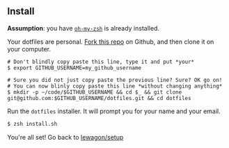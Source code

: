 Install
-------

**Assumption**: you have [`oh-my-zsh`](http://ohmyz.sh/) is already installed.

Your dotfiles are personal. [Fork this repo](https://github.com/lewagon/dotfiles/fork) on Github, and then clone it on your computer.

```
# Don't blindly copy paste this line, type it and put *your*
$ export GITHUB_USERNAME=my_github_username
```

```
# Sure you did not just copy paste the previous line? Sure? OK go on!
# You can now blinly copy paste this line *without changing anything*
$ mkdir -p ~/code/$GITHUB_USERNAME && cd $_ && git clone git@github.com:$GITHUB_USERNAME/dotfiles.git && cd dotfiles
```

Run the `dotfiles` installer. It will prompt you for your name and your email.

```bash
$ zsh install.sh
```

You're all set! Go back to [lewagon/setup](https://github.com/lewagon/setup)
